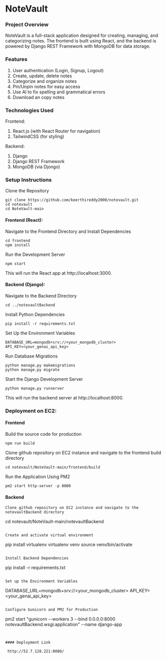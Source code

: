 # NoteVault

### Project Overview

NoteVault is a full-stack application designed for creating, managing, and categorizing notes. The frontend is built using React, and the backend is powered by Django REST Framework with MongoDB for data storage.

### Features

1. User authentication (Login, Signup, Logout)
2. Create, update, delete notes
3. Categorize and organize notes
4. Pin/Unpin notes for easy access
5. Use AI to fix spelling and grammatical errors
6. Download an copy notes

### Technologies Used

Frontend:

1. React.js (with React Router for navigation)
2. TailwindCSS (for styling)

Backend:

1. Django
2. Django REST Framework
3. MongoDB (via Djongo)

### Setup Instructions

Clone the Repository

```
git clone https://github.com/keerthireddy2000/notevault.git
cd notevault
cd NoteVault-main

```

#### Frontend (React):

Navigate to the Frontend Directory and Install Dependencies

```
cd frontend
npm install
```

Run the Development Server

```
npm start
```

This will run the React app at http://localhost:3000.

#### Backend (Django):

Navigate to the Backend Directory

```
cd ../notevaultBackend
```

Install Python Dependencies

```
pip install -r requirements.txt
```

Set Up the Environment Variables

```
DATABASE_URL=mongodb+srv://<your_mongodb_cluster>
API_KEY=<your_genai_api_key>
```

Run Database Migrations

```
python manage.py makemigrations
python manage.py migrate
```

Start the Django Development Server

```
python manage.py runserver
```

This will run the backend server at http://localhost:8000.

### Deployment on EC2:

#### Frontend

Build the source code for production

```
npm run build
```
Clone github repository on EC2 instance and navigate to the frontend build directory

```
cd notevault/NoteVault-main/frontend/build
```

Run the Application Using PM2

```
pm2 start http-server -p 8080
```

#### Backend

```
Clone github repository on EC2 instance and navigate to the notevaultBackend directory

```
cd notevault/NoteVault-main/notevaultBackend
```

Create and activate virtual environment

```
pip install virtualenv
virtualenv venv
source venv/bin/activate
```

Install Backend Dependencies

```
pip install -r requirements.txt
```

Set up the Environment Variables

```
DATABASE_URL=mongodb+srv://<your_mongodb_cluster>
API_KEY=<your_genai_api_key>
```

Configure Gunicorn and PM2 for Production

```
pm2 start "gunicorn --workers 3 --bind 0.0.0.0:8000 notevaultBackend.wsgi:application" --name django-app
```


#### Deployment Link

 http://52.7.128.221:8080/



